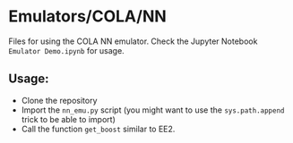 # Emulators/COLA/NN
Files for using the COLA NN emulator. Check the Jupyter Notebook `Emulator Demo.ipynb` for usage.

## Usage:
- Clone the repository
- Import the `nn_emu.py` script (you might want to use the `sys.path.append` trick to be able to import)
- Call the function `get_boost` similar to EE2.
